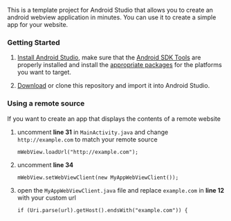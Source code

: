 This is a template project for Android Studio that allows you to create an android webview application in minutes. You can use it to create a simple app for your website.
### Getting Started

1. [Install Android Studio](http://developer.android.com/sdk/index.html), make sure that the [Android SDK Tools](http://developer.android.com/sdk/index.html#Other) are properly installed and install the [appropriate packages](http://developer.android.com/sdk/installing/adding-packages.html) for the platforms you want to target.

2. [Download](https://github.com/Gubio/webview/archive/master.zip) or clone this repository and import it into Android Studio.

### Using a remote source

If you want to create an app that displays the contents of a remote website

1. uncomment **line 31** in `MainActivity.java` and change `http://example.com` to match your remote source

	```
	mWebView.loadUrl("http://example.com");
	```

2. uncomment **line 34**

	```
	mWebView.setWebViewClient(new MyAppWebViewClient());
	```

3. open the `MyAppWebViewClient.java` file and replace `example.com` in **line 12** with your custom url

	```
	if (Uri.parse(url).getHost().endsWith("example.com")) {
	```
